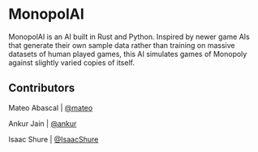# MonopolAI
MonopolAI is an AI built in Rust and Python.  Inspired by newer game AIs that generate their own sample data rather than training on massive datasets of human played games, this AI simulates games of Monopoly against slightly varied copies of itself.

## Contributors
Mateo Abascal | [@mateo](https://github.com/mateo)

Ankur Jain | [@ankur](https://github.com/ankur)

Isaac Shure | [@IsaacShure](https://github.com/IsaacShure)
